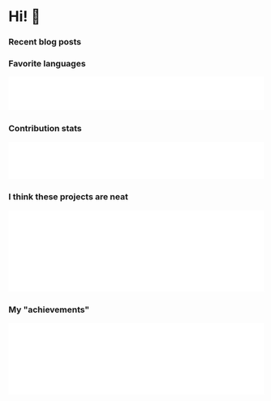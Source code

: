 <!--
**tasercake/tasercake** is a ✨ _special_ ✨ repository because its `README.md` (this file) appears on your GitHub profile.

Here are some ideas to get you started:

- 🔭 I’m currently working on ...
- 🌱 I’m currently learning ...
- 👯 I’m looking to collaborate on ...
- 🤔 I’m looking for help with ...
- 💬 Ask me about ...
- 📫 How to reach me: ...
- 😄 Pronouns: ...
- ⚡ Fun fact: ...
-->

# Hi! 👋

### Recent blog posts

<!-- BLOG-POST-LIST:START -->
<!-- BLOG-POST-LIST:END -->

### Favorite languages
[![🐙](https://github.com/tasercake/tasercake/blob/main/metrics/languages.svg)](https://github.com/tasercake?tab=repositories&sort=stargazers)

### Contribution stats
[![🐙](https://github.com/tasercake/tasercake/blob/main/metrics/base.svg)](#)

### I think these projects are neat
[![🐙](https://github.com/tasercake/tasercake/blob/main/metrics/stars.svg)](https://github.com/tasercake?tab=stars)

### My "achievements"
[![🐙](https://github.com/tasercake/tasercake/blob/main/metrics/achievements.svg)](#)
